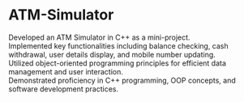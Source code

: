 # ATM-Simulator

Developed an ATM Simulator in C++ as a mini-project.<br> Implemented key functionalities including balance checking, cash withdrawal, user details display, and mobile number updating.<br> Utilized object-oriented programming principles for efficient data management and user interaction. <br>Demonstrated proficiency in C++ programming, OOP concepts, and software development practices.
